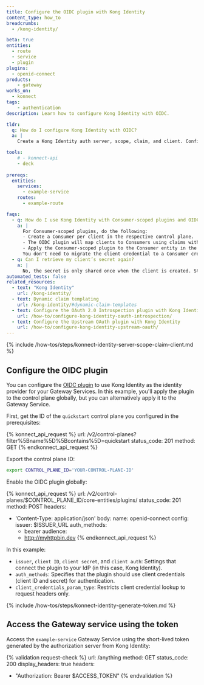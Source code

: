 ```yaml
---
title: Configure the OIDC plugin with Kong Identity
content_type: how_to
breadcrumbs:
  - /kong-identity/

beta: true
entities:
  - route
  - service
  - plugin
plugins:
  - openid-connect
products:
    - gateway
works_on:
  - konnect
tags:
    - authentication
description: Learn how to configure Kong Identity with OIDC.

tldr: 
  q: How do I configure Kong Identity with OIDC?
  a: | 
    Create a Kong Identity auth server, scope, claim, and client. Configure the OpenID Connect (OIDC) plugin with your issuer URL, client ID, and client secret. Generate a client token by sending a POST request to `$ISSUER_URL/oauth/token` and use the access token in a header when you send a request to a protected  Gateway Service.

tools:
    # - konnect-api
    - deck
  
prereqs:
  entities:
    services:
      - example-service
    routes:
      - example-route

faqs:
  - q: How do I use Kong Identity with Consumer-scoped plugins and OIDC auth?
    a: |
      For Consumer-scoped plugins, do the following:
      - Create a Consumer per client in the respective control plane.
      - The OIDC plugin will map clients to Consumers using claims with the `consumer_claim` field.
      - Apply the Consumer-scoped plugin to the Consumer entity in the control plane.
      You don't need to migrate the client credential to a Consumer credential.
  - q: Can I retrieve my client’s secret again?
    a: |
      No, the secret is only shared once when the client is created. Store it securely.
automated_tests: false
related_resources:
  - text: "Kong Identity"
    url: /kong-identity/
  - text: Dynamic claim templating
    url: /kong-identity/#dynamic-claim-templates
  - text: Configure the OAuth 2.0 Introspection plugin with Kong Identity
    url: /how-to/configure-kong-identity-oauth-introspection/
  - text: Configure the Upstream OAuth plugin with Kong Identity
    url: /how-to/configure-kong-identity-upstream-oauth/
---
```


{% include /how-tos/steps/konnect-identity-server-scope-claim-client.md %}

## Configure the OIDC plugin

You can configure the [OIDC plugin](/plugins/openid-connect/) to use Kong Identity as the identity provider for your Gateway Services. In this example, you'll apply the plugin to the control plane globally, but you can alternatively apply it to the Gateway Service.

First, get the ID of the `quickstart` control plane you configured in the prerequisites:

<!--vale off-->
{% konnect_api_request %}
url: /v2/control-planes?filter%5Bname%5D%5Bcontains%5D=quickstart
status_code: 201
method: GET
{% endkonnect_api_request %}
<!--vale on-->

Export the control plane ID:
```sh
export CONTROL_PLANE_ID='YOUR-CONTROL-PLANE-ID'
```

Enable the OIDC plugin globally:
<!--vale off-->
{% konnect_api_request %}
url: /v2/control-planes/$CONTROL_PLANE_ID/core-entities/plugins/
status_code: 201
method: POST
headers:
  - 'Content-Type: application/json'
body:
  name: openid-connect
  config:
    issuer: $ISSUER_URL
    auth_methods:
    - bearer
    audience:
    - http://myhttpbin.dev
{% endkonnect_api_request %}
<!--vale on-->

In this example:
* `issuer`, `client ID`, `client secret`, and `client auth`: Settings that connect the plugin to your IdP (in this case, Kong Identity). 
* `auth_methods`: Specifies that the plugin should use client credentials (client ID and secret) for authentication.
* `client_credentials_param_type`: Restricts client credential lookup to request headers only.

{% include /how-tos/steps/konnect-identity-generate-token.md %}

## Access the Gateway service using the token 
Access the `example-service` Gateway Service using the short-lived token generated by the authorization server from Kong Identity:

{% validation request-check %}
url: /anything
method: GET
status_code: 200
display_headers: true
headers:
  - "Authorization: Bearer $ACCESS_TOKEN"
{% endvalidation %}
